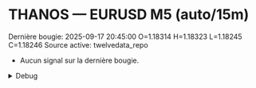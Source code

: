 # THANOS — EURUSD M5 (auto/15m)
Dernière bougie: 2025-09-17 20:45:00  O=1.18314  H=1.18323  L=1.18245  C=1.18246
Source active: twelvedata_repo

- Aucun signal sur la dernière bougie.

<details><summary>Debug</summary>

- TD_API_KEY manquant.

</details>